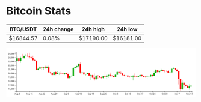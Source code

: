 # Bitcoin Stats

BTC/USDT|24h change|24h high|24h low|
|---|---|---|---|
|$16844.57|0.08%|$17190.00|$16181.00|

<img src="./chart.svg">
